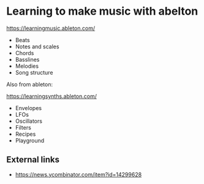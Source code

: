 # Learning to make music with abelton

<https://learningmusic.ableton.com/>

 * Beats
 * Notes and scales
 * Chords
 * Basslines
 * Melodies
 * Song structure


Also from ableton:

<https://learningsynths.ableton.com/>


 * Envelopes
 * LFOs
 * Oscillators
 * Filters
 * Recipes
 * Playground



## External links

 * <https://news.ycombinator.com/item?id=14299628>